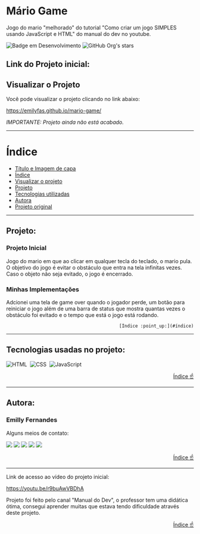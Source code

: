 # Mário Game
Jogo do mario "melhorado" do tutorial "Como criar um jogo SIMPLES usando JavaScript e HTML" do manual do dev no youtube.

![Badge em Desenvolvimento](http://img.shields.io/static/v1?label=STATUS&message=EM%20DESENVOLVIMENTO&color=GREEN&style=for-the-badge)
![GitHub Org's stars](https://img.shields.io/github/stars/emilyfas?style=social)

## Link do Projeto inicial:


## Visualizar o Projeto
Você pode visualizar o projeto clicando no link abaixo:

https://emilyfas.github.io/mario-game/

<i>IMPORTANTE: Projeto ainda não está acabado.</i>

---
# Índice 
* [Título e Imagem de capa](#mário-game)
* [Índice](#índice)
* [Visualizar o projeto](#visualizar-o-projeto)
* [Projeto](#projeto)
* [Tecnologias utilizadas](#tecnologias-utilizadas)
* [Autora](#autora)
* [Projeto original](#projeto-original)



---
<div id="projeto">

## Projeto:

### Projeto Inicial

Jogo do mario em que ao clicar em qualquer tecla do teclado, o mario pula. O objetivo do jogo é evitar o obstáculo que entra na tela infinitas vezes. Caso o objeto não seja evitado, o jogo é encerrado.

### Minhas Implementações

Adcionei uma tela de game over quando o jogador perde, um botão para reiniciar o jogo além de uma barra de status que mostra quantas vezes o obstáculo foi evitado e o tempo que está o jogo está rodando.
   
   <div align="right">

    [Índice :point_up:](#índice)
  </div>
</div>

---
<div id="tecnologias-utilizadas">

## Tecnologias usadas no projeto:
![HTML](https://img.shields.io/badge/HTML5-E34F26?style=for-the-badge&logo=html5&logoColor=white)&nbsp;
![CSS](https://img.shields.io/badge/CSS-239120?&style=for-the-badge&logo=css3&logoColor=white)&nbsp;
![JavaScript](https://img.shields.io/badge/JavaScript-F7DF1E?style=for-the-badge&logo=javascript&logoColor=black)&nbsp;
  
</div>
<div align="right">

  [Índice :point_up:](#índice)
</div>

---
<div id="autora">

## Autora:
### Emilly Fernandes
Alguns meios de contato:
<div>
<a href="https://wa.me/5531989018696?text=Me+mande+um+Oi+%3A%29" target="_blank"><img src="https://img.shields.io/badge/WhatsApp-25D366?style=for-the-badge&logo=whatsapp&logoColor=white" target="_blank"></a>
<a href="https://instagram.com/emillygarai" target="_blank"><img src="https://img.shields.io/badge/-Instagram-%23E4405F?style=for-the-badge&logo=instagram&logoColor=white" target="_blank"></a>
<a href="https://twitter.com/emilly_fernads" target="_blank"><img src="https://img.shields.io/badge/Twitter-1DA1F2?style=for-the-badge&logo=twitter&logoColor=white" target="_blank"></a>
<a href = "mailto:emilly.fernandesads@gmail.com"><img src="https://img.shields.io/badge/Gmail-D14836?style=for-the-badge&logo=gmail&logoColor=white" target="_blank"></a>
<a href="https://www.linkedin.com/in/emilly-fernandes-alves-de-souza-2b451a24b" target="_blank"><img src="https://img.shields.io/badge/-LinkedIn-%230077B5?style=for-the-badge&logo=linkedin&logoColor=white" target="_blank"></a>   
</div>
</div>

<div align="right">

  [Índice :point_up:](#índice)
</div>

---
<div id="projeto-original">
Link de acesso ao vídeo do projeto inicial:

https://youtu.be/r9buAwVBDhA

Projeto foi feito pelo canal "Manual do Dev", o professor tem uma didática ótima, consegui aprender muitas que estava tendo dificuldade através deste projeto.
<div align="right">

  [Índice :point_up:](#índice)

</div>
</div>
